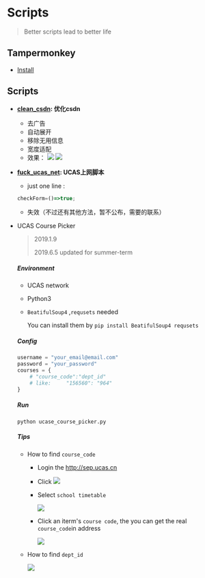 # Scripts
> Better scripts lead to better life

## Tampermonkey
- [Install](https://tampermonkey.net/)

## Scripts
- **[clean_csdn](https://github.com/idejie/Scripts/raw/master/clean_csdn.js): 优化csdn**
  - 去广告
  - 自动展开
  - 移除无用信息
  - 宽度适配
  - 效果： 
  ![](https://ws3.sinaimg.cn/large/006tNbRwly1fxp1i8nbrij31hz0u0wrq.jpg)
  ![](https://ws3.sinaimg.cn/large/006tNbRwly1fxp1ilhhiwj31hp0u0n4q.jpg)
- **[fuck_ucas_net](https://github.com/idejie/Scripts/raw/master/fuck_ucas_net.js): UCAS上网脚本**
  - just one line :
   ```javascript
   checkForm=()=>true;
   ```
  - 失效（不过还有其他方法，暂不公布，需要的联系）
-  UCAS Course Picker

    > 2019.1.9
    >
    > 2019.6.5 updated for summer-term

    ##### Environment

    - UCAS network

    - Python3 

    - `BeatifulSoup4` ,`requsets`   needed

      You can install them by `pip install BeatifulSoup4 requsets ` 

    ##### Config

    ```python
    username = "your_email@email.com"
    password = "your_password"
    courses = { 
        # "course_code":"dept_id"  
        # like:     "156560": "964"
    }
    ```

    ##### Run

    `python ucase_course_picker.py`

    ##### Tips

    - How to find `course_code` 

      - Login the http://sep.ucas.cn

      - Click ![](https://ws2.sinaimg.cn/small/006tNc79ly1fz0cu2yg0vj305q058jrq.jpg)

      - Select `school timetable`

        ![](https://ws1.sinaimg.cn/large/006tNc79ly1fz0cv6e83dj32fm0fcwj7.jpg)

      - Click an iterm's `course code`, the you can get the real `course_code`in address

        ![](https://ws2.sinaimg.cn/large/006tNc79ly1fz0cw0g32sj30u401i3yy.jpg)

    - How to find `dept_id`

      ![](https://ws1.sinaimg.cn/large/006tNc79ly1fz0d6n18kpj31fl0u04qq.jpg)
